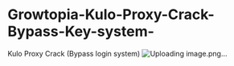 # Growtopia-Kulo-Proxy-Crack-Bypass-Key-system-
Kulo Proxy Crack (Bypass login system)
![Uploading image.png…]()
